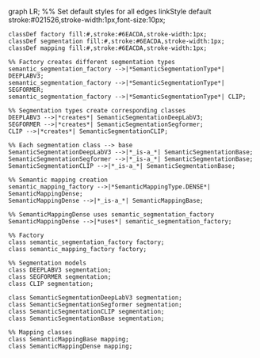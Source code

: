 graph LR;
    %% Set default styles for all edges
    linkStyle default stroke:#021526,stroke-width:1px,font-size:10px;

    classDef factory fill:#,stroke:#6EACDA,stroke-width:1px;
    classDef segmentation fill:#,stroke:#6EACDA,stroke-width:1px;
    classDef mapping fill:#,stroke:#6EACDA,stroke-width:1px;

    %% Factory creates different segmentation types
    semantic_segmentation_factory -->|*SemanticSegmentationType*| DEEPLABV3;
    semantic_segmentation_factory -->|*SemanticSegmentationType*| SEGFORMER;
    semantic_segmentation_factory -->|*SemanticSegmentationType*| CLIP;

    %% Segmentation types create corresponding classes
    DEEPLABV3 -->|*creates*| SemanticSegmentationDeepLabV3;
    SEGFORMER -->|*creates*| SemanticSegmentationSegformer;
    CLIP -->|*creates*| SemanticSegmentationCLIP;

    %% Each segmentation class --> base
    SemanticSegmentationDeepLabV3 -->|*_is-a_*| SemanticSegmentationBase;
    SemanticSegmentationSegformer -->|*_is-a_*| SemanticSegmentationBase;
    SemanticSegmentationCLIP -->|*_is-a_*| SemanticSegmentationBase;

    %% Semantic mapping creation
    semantic_mapping_factory -->|*SemanticMappingType.DENSE*| SemanticMappingDense;
    SemanticMappingDense -->|*_is-a_*| SemanticMappingBase;

    %% SemanticMappingDense uses semantic_segmentation_factory
    SemanticMappingDense -->|*uses*| semantic_segmentation_factory;

    %% Factory
    class semantic_segmentation_factory factory;
    class semantic_mapping_factory factory;

    %% Segmentation models
    class DEEPLABV3 segmentation;
    class SEGFORMER segmentation;
    class CLIP segmentation;

    class SemanticSegmentationDeepLabV3 segmentation;
    class SemanticSegmentationSegformer segmentation;
    class SemanticSegmentationCLIP segmentation;
    class SemanticSegmentationBase segmentation;

    %% Mapping classes
    class SemanticMappingBase mapping;
    class SemanticMappingDense mapping;
